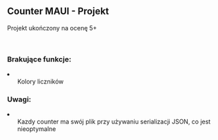 <h2>Counter MAUI - Projekt</h2>
<p>Projekt ukończony na ocenę 5+</p>
<br>
<h3>Brakujące funkcje:</h3>
<li>
  <ul>Kolory liczników</ul>
</li>
<h3>Uwagi:</h3>
<li>
  <ul>Kazdy counter ma swój plik przy używaniu serializacji JSON, co jest nieoptymalne</ul>
</li>
